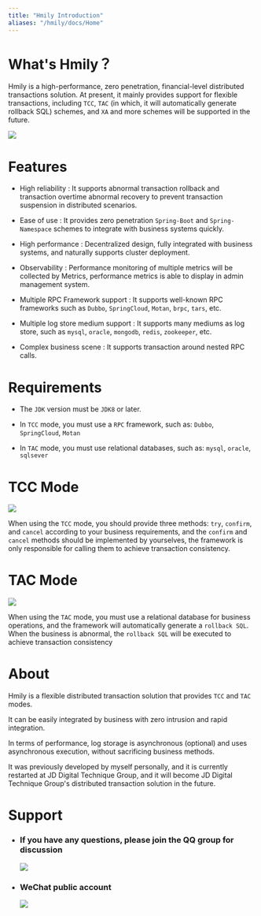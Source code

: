 ```yaml
---
title: "Hmily Introduction"
aliases: "/hmily/docs/Home"
---
```


What's Hmily？
================

Hmily is a high-performance, zero penetration, financial-level distributed transactions solution. At present, it mainly provides support for flexible transactions, including `TCC`, `TAC` (in which, it will automatically generate rollback SQL) schemes, and `XA` and more schemes will be supported in the future.

 ![](https://yu199195.github.io/images/hmily/hmily.png) 

# Features

   * High reliability : It supports abnormal transaction rollback and transaction overtime abnormal recovery to prevent transaction suspension in distributed scenarios.
   
   * Ease of use : It provides zero penetration `Spring-Boot` and `Spring-Namespace` schemes to integrate with business systems quickly.
   
   * High performance : Decentralized design, fully integrated with business systems, and naturally supports cluster deployment.
   
   * Observability : Performance monitoring of multiple metrics will be collected by Metrics, performance metrics is able to display in admin management system.
   
   * Multiple RPC Framework support : It supports well-known RPC frameworks such as `Dubbo`, `SpringCloud`, `Motan`, `brpc`, `tars`, etc.
   
   * Multiple log store medium support : It supports many mediums as log store, such as `mysql`, `oracle`, `mongodb`, `redis`, `zookeeper`, etc.
   
   * Complex business scene : It supports transaction around nested RPC calls.
   

# Requirements

  * The `JDK` version must be `JDK8` or later. 
  
  * In `TCC` mode, you must use a `RPC` framework, such as: `Dubbo`, `SpringCloud`, `Motan`
  
  * In `TAC` mode, you must use relational databases, such as: `mysql`, `oracle`, `sqlsever`

# TCC Mode

 ![](https://yu199195.github.io/images/hmily/hmily-tcc.png) 
 
   When using the `TCC` mode, you should provide three methods: `try`, `confirm`, and `cancel` according to your business requirements, 
   and the `confirm` and `cancel` methods should be implemented by yourselves, the framework is only responsible for calling them to achieve transaction consistency.

# TAC Mode  

   ![](https://yu199195.github.io/images/hmily/hmily-tac.png) 
   
   When using the `TAC` mode, you must use a relational database for business operations, and the framework will automatically generate a `rollback SQL`.
       When the business is abnormal, the `rollback SQL` will be executed to achieve transaction consistency
   
  
# About 
    
   Hmily is a flexible distributed transaction solution that provides `TCC` and `TAC` modes.
      
   It can be easily integrated by business with zero intrusion and rapid integration.
      
   In terms of performance, log storage is asynchronous (optional) and uses asynchronous execution, without sacrificing business methods.
      
   It was previously developed by myself personally, and it is currently restarted at JD Digital Technique Group, and it will become JD Digital Technique Group's distributed transaction
    solution in the future.

# Support

 * ###  If you have any questions, please join the QQ group for discussion
   ![](https://yu199195.github.io/images/qq.png)


 * ###  WeChat public account
   ![](https://yu199195.github.io/images/public.jpg)
